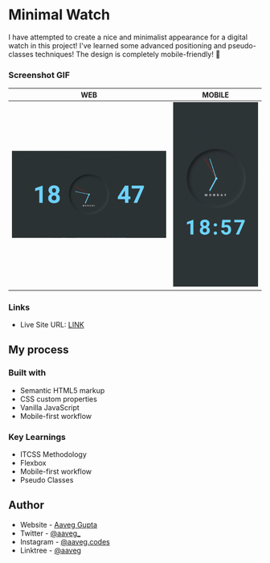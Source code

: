 # Minimal Watch
I have attempted to create a nice and minimalist appearance for a digital watch in this project! I've learned some advanced positioning and pseudo-classes techniques! The design is completely mobile-friendly! 🚀


### Screenshot GIF

| WEB  | MOBILE         | 
| --------- | ----------------------- |
| ![Desktop Version](/assets/design/Watch-Web.gif) | ![Mobile Version](/assets/design/Watch-Mob.gif)             |

### Links

- Live Site URL: [LINK](https://aaveggupta.github.io/Minimal-Watch/)

## My process

### Built with

- Semantic HTML5 markup
- CSS custom properties
- Vanilla JavaScript
- Mobile-first workflow

### Key Learnings

- ITCSS Methodology
- Flexbox
- Mobile-first workflow
- Pseudo Classes


## Author

- Website - [Aaveg Gupta](https://www.aaveggupta.in/)
- Twitter - [@aaveg_](https://twitter.com/aaveg_)
- Instagram - [@aaveg.codes](https://www.instagram.com/aaveg.codes/)
- Linktree - [@aaveg](https://linktr.ee/aaveg)
